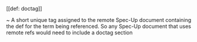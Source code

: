 [[def: doctag]]

~ A short unique tag assigned to the remote Spec-Up document containing the def for the term being referenced. So any Spec-Up document that uses remote refs would need to include a doctag section
